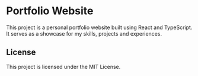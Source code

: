 # Portfolio Website

This project is a personal portfolio website built using React and TypeScript. It serves as a showcase for my skills, projects and experiences.

## License

This project is licensed under the MIT License.
